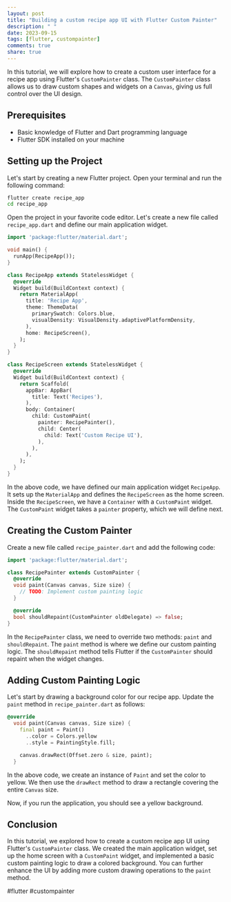 ```yaml
---
layout: post
title: "Building a custom recipe app UI with Flutter Custom Painter"
description: " "
date: 2023-09-15
tags: [flutter, custompainter]
comments: true
share: true
---
```


In this tutorial, we will explore how to create a custom user interface for a recipe app using Flutter's `CustomPainter` class. The `CustomPainter` class allows us to draw custom shapes and widgets on a `Canvas`, giving us full control over the UI design.

## Prerequisites
- Basic knowledge of Flutter and Dart programming language
- Flutter SDK installed on your machine

## Setting up the Project

Let's start by creating a new Flutter project. Open your terminal and run the following command:

```bash
flutter create recipe_app
cd recipe_app
```

Open the project in your favorite code editor. Let's create a new file called `recipe_app.dart` and define our main application widget.

```dart
import 'package:flutter/material.dart';

void main() {
  runApp(RecipeApp());
}

class RecipeApp extends StatelessWidget {
  @override
  Widget build(BuildContext context) {
    return MaterialApp(
      title: 'Recipe App',
      theme: ThemeData(
        primarySwatch: Colors.blue,
        visualDensity: VisualDensity.adaptivePlatformDensity,
      ),
      home: RecipeScreen(),
    );
  }
}

class RecipeScreen extends StatelessWidget {
  @override
  Widget build(BuildContext context) {
    return Scaffold(
      appBar: AppBar(
        title: Text('Recipes'),
      ),
      body: Container(
        child: CustomPaint(
          painter: RecipePainter(),
          child: Center(
            child: Text('Custom Recipe UI'),
          ),
        ),
      ),
    );
  }
}
```

In the above code, we have defined our main application widget `RecipeApp`. It sets up the `MaterialApp` and defines the `RecipeScreen` as the home screen. Inside the `RecipeScreen`, we have a `Container` with a `CustomPaint` widget. The `CustomPaint` widget takes a `painter` property, which we will define next.

## Creating the Custom Painter

Create a new file called `recipe_painter.dart` and add the following code:

```dart
import 'package:flutter/material.dart';

class RecipePainter extends CustomPainter {
  @override
  void paint(Canvas canvas, Size size) {
    // TODO: Implement custom painting logic
  }

  @override
  bool shouldRepaint(CustomPainter oldDelegate) => false;
}
```

In the `RecipePainter` class, we need to override two methods: `paint` and `shouldRepaint`. The `paint` method is where we define our custom painting logic. The `shouldRepaint` method tells Flutter if the `CustomPainter` should repaint when the widget changes.

## Adding Custom Painting Logic

Let's start by drawing a background color for our recipe app. Update the `paint` method in `recipe_painter.dart` as follows:

```dart
@override
  void paint(Canvas canvas, Size size) {
    final paint = Paint()
      ..color = Colors.yellow
      ..style = PaintingStyle.fill;

    canvas.drawRect(Offset.zero & size, paint);
  }
```

In the above code, we create an instance of `Paint` and set the color to yellow. We then use the `drawRect` method to draw a rectangle covering the entire `Canvas` size.

Now, if you run the application, you should see a yellow background. 

## Conclusion

In this tutorial, we explored how to create a custom recipe app UI using Flutter's `CustomPainter` class. We created the main application widget, set up the home screen with a `CustomPaint` widget, and implemented a basic custom painting logic to draw a colored background. You can further enhance the UI by adding more custom drawing operations to the `paint` method.

#flutter #custompainter